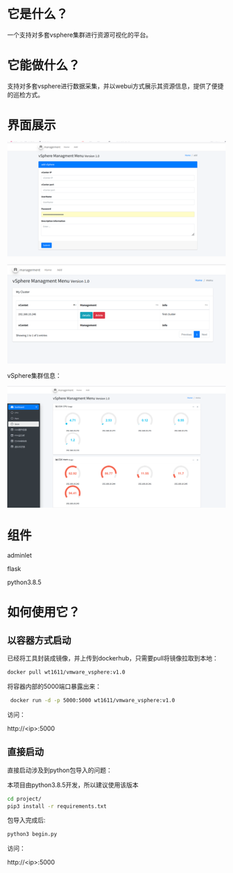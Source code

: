 
# 它是什么？

一个支持对多套vsphere集群进行资源可视化的平台。

# 它能做什么？

支持对多套vsphere进行数据采集，并以webui方式展示其资源信息，提供了便捷的巡检方式。

# 界面展示

![](images/2023-05-24-11-58-44-image.png)

![](images/2023-05-24-11-59-24-image.png)

vSphere集群信息：

![](images/2023-05-24-11-59-39-image.png)

# 组件

adminlet

flask

python3.8.5

# 如何使用它？

## 以容器方式启动

已经将工具封装成镜像，并上传到dockerhub，只需要pull将镜像拉取到本地：

```bash
docker pull wt1611/vmware_vsphere:v1.0
```

将容器内部的5000端口暴露出来：

```bash
 docker run -d -p 5000:5000 wt1611/vmware_vsphere:v1.0
```

访问：

http://\<ip\>:5000

## 直接启动

直接启动涉及到python包导入的问题：

本项目由python3.8.5开发，所以建议使用该版本

```bash
cd project/
pip3 install -r requirements.txt
```

包导入完成后:

```bash
python3 begin.py
```

访问：

http://\<ip\>:5000
